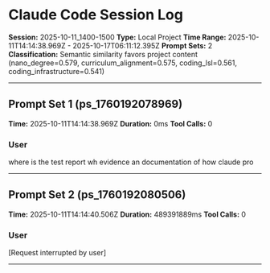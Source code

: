 # Claude Code Session Log

**Session:** 2025-10-11_1400-1500
**Type:** Local Project
**Time Range:** 2025-10-11T14:14:38.969Z - 2025-10-17T06:11:12.395Z
**Prompt Sets:** 2
**Classification:** Semantic similarity favors project content (nano_degree=0.579, curriculum_alignment=0.575, coding_lsl=0.561, coding_infrastructure=0.541)

---

<a name="ps_1760192078969"></a>
## Prompt Set 1 (ps_1760192078969)

**Time:** 2025-10-11T14:14:38.969Z
**Duration:** 0ms
**Tool Calls:** 0

### User

where is the test report wh evidence an documentation of how claude pro

---

<a name="ps_1760192080506"></a>
## Prompt Set 2 (ps_1760192080506)

**Time:** 2025-10-11T14:14:40.506Z
**Duration:** 489391889ms
**Tool Calls:** 0

### User

[Request interrupted by user]

---

